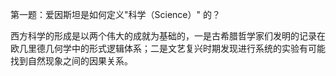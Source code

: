 第一题：爱因斯坦是如何定义"科学（Science）" 的？

西方科学的形成是以两个伟大的成就为基础的，一是古希腊哲学家们发明的记录在欧几里德几何学中的形式逻辑体系；二是文艺复兴时期发现进行系统的实验有可能找到自然现象之间的因果关系。
